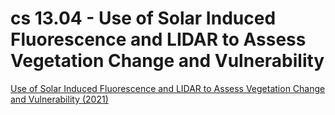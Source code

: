 
# cs 13.04 - Use of Solar Induced Fluorescence and LIDAR to Assess Vegetation Change and Vulnerability

[Use of Solar Induced Fluorescence and LIDAR to Assess Vegetation Change and Vulnerability (2021)](https://appliedsciences.nasa.gov/join-mission/training/english/arset-use-solar-induced-fluorescence-and-lidar-assess-vegetation)
